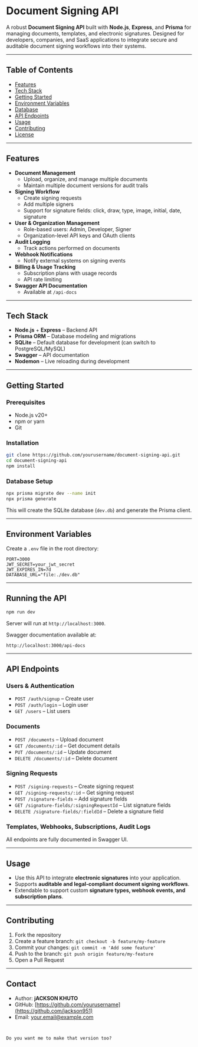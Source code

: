 
# Document Signing API

A robust **Document Signing API** built with **Node.js**, **Express**, and **Prisma** for managing documents, templates, and electronic signatures. Designed for developers, companies, and SaaS applications to integrate secure and auditable document signing workflows into their systems.

---

## Table of Contents

- [Features](#features)
- [Tech Stack](#tech-stack)
- [Getting Started](#getting-started)
- [Environment Variables](#environment-variables)
- [Database](#database)
- [API Endpoints](#api-endpoints)
- [Usage](#usage)
- [Contributing](#contributing)
- [License](#license)

---

## Features

- **Document Management**
  - Upload, organize, and manage multiple documents
  - Maintain multiple document versions for audit trails
- **Signing Workflow**
  - Create signing requests
  - Add multiple signers
  - Support for signature fields: click, draw, type, image, initial, date, signature
- **User & Organization Management**
  - Role-based users: Admin, Developer, Signer
  - Organization-level API keys and OAuth clients
- **Audit Logging**
  - Track actions performed on documents
- **Webhook Notifications**
  - Notify external systems on signing events
- **Billing & Usage Tracking**
  - Subscription plans with usage records
  - API rate limiting
- **Swagger API Documentation**
  - Available at `/api-docs`  

---

## Tech Stack

- **Node.js** + **Express** – Backend API
- **Prisma ORM** – Database modeling and migrations
- **SQLite** – Default database for development (can switch to PostgreSQL/MySQL)
- **Swagger** – API documentation
- **Nodemon** – Live reloading during development

---

## Getting Started

### Prerequisites

- Node.js v20+
- npm or yarn
- Git

### Installation

```bash
git clone https://github.com/yourusername/document-signing-api.git
cd document-signing-api
npm install
````

### Database Setup

```bash
npx prisma migrate dev --name init
npx prisma generate
```

This will create the SQLite database (`dev.db`) and generate the Prisma client.

---

## Environment Variables

Create a `.env` file in the root directory:

```env
PORT=3000
JWT_SECRET=your_jwt_secret
JWT_EXPIRES_IN=7d
DATABASE_URL="file:./dev.db"
```

---

## Running the API

```bash
npm run dev
```

Server will run at `http://localhost:3000`.

Swagger documentation available at:

```
http://localhost:3000/api-docs
```

---

## API Endpoints

### **Users & Authentication**

* `POST /auth/signup` – Create user
* `POST /auth/login` – Login user
* `GET /users` – List users

### **Documents**

* `POST /documents` – Upload document
* `GET /documents/:id` – Get document details
* `PUT /documents/:id` – Update document
* `DELETE /documents/:id` – Delete document

### **Signing Requests**

* `POST /signing-requests` – Create signing request
* `GET /signing-requests/:id` – Get signing request
* `POST /signature-fields` – Add signature fields
* `GET /signature-fields/:signingRequestId` – List signature fields
* `DELETE /signature-fields/:fieldId` – Delete a signature field

### **Templates, Webhooks, Subscriptions, Audit Logs**

All endpoints are fully documented in Swagger UI.

---

## Usage

* Use this API to integrate **electronic signatures** into your application.
* Supports **auditable and legal-compliant document signing workflows**.
* Extendable to support custom **signature types, webhook events, and subscription plans**.

---

## Contributing

1. Fork the repository
2. Create a feature branch: `git checkout -b feature/my-feature`
3. Commit your changes: `git commit -m 'Add some feature'`
4. Push to the branch: `git push origin feature/my-feature`
5. Open a Pull Request

---

## Contact

* Author: **jACKSON KHUTO**
* GitHub: [https://github.com/yourusername](https://github.com/jackson951)
* Email: [your.email@example.com](mailto:jacksonkhuto591@gmail.com)

```


Do you want me to make that version too?
```
